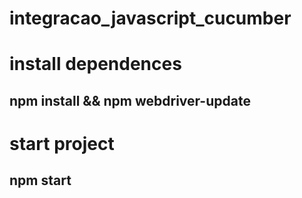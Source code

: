 # integracao_javascript_cucumber

# install dependences

## npm install && npm webdriver-update

# start project

## npm start
